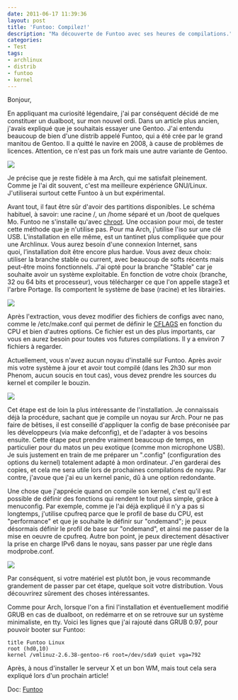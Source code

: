 ```yaml
---
date: 2011-06-17 11:39:36
layout: post
title: 'Funtoo: Compilez!'
description: "Ma découverte de Funtoo avec ses heures de compilations."
categories:
- Test
tags:
- archlinux
- distrib
- funtoo
- kernel
---
```


Bonjour,

En appliquant ma curiosité légendaire, j'ai par conséquent décidé de me constituer un dualboot, sur mon nouvel ordi. Dans un article plus ancien, j'avais expliqué que je souhaitais essayer une Gentoo. J'ai entendu beaucoup de bien d'une distrib appelé Funtoo, qui a été crée par le grand manitou de Gentoo. Il a quitté le navire en 2008, à cause de problèmes de licences. Attention, ce n'est pas un fork mais une autre variante de Gentoo.

<!-- more -->

<img class="imgcenter" src="http://linuxien.legtux.org/uploads/images/2011/06/gentoologo.png">

Je précise que je reste fidèle à ma Arch, qui me satisfait pleinement. Comme je l'ai dit souvent, c'est ma meilleure expérience GNU/Linux. J'utiliserai surtout cette Funtoo à un but expérimental.

Avant tout, il faut être sûr d'avoir des partitions disponibles. Le schéma habituel, à savoir: une racine /, un /home séparé et un /boot de quelques Mo. Funtoo ne s'installe qu'avec [chroot](http://lea-linux.org/documentations/index.php/Admin-admin_env-chroot). Une occasion pour moi, de tester cette méthode que je n'utilise pas. Pour ma Arch, j'utilise l'iso sur une clé USB. L'installation en elle même, est un tantinet plus compliquée que pour une Archlinux. Vous aurez besoin d'une connexion Internet, sans quoi, l’installation doit être encore plus hardue. Vous avez deux choix: utiliser la branche stable ou current, avec beaucoup de softs récents mais peut-être moins fonctionnels. J'ai opté pour la branche "Stable" car je souhaite avoir un système exploitable. En fonction de votre choix (branche, 32 ou 64 bits et processeur), vous télécharger ce que l'on appelle stage3 et l'arbre Portage. Ils comportent le système de base (racine) et les librairies.

<img class="imgcenter" src="http://linuxien.legtux.org/uploads/images/2011/06/funtoo.jpg">

Après l'extraction, vous devez modifier des fichiers de configs avec nano, comme le /etc/make.conf qui permet de définir le [CFLAGS](http://fr.wikipedia.org/wiki/CFLAGS) en fonction du CPU et bien d'autres options. Ce fichier est un des plus importants, car vous en aurez besoin pour toutes vos futures compilations. Il y a environ 7 fichiers à regarder.

Actuellement, vous n'avez aucun noyau d'installé sur Funtoo. Après avoir mis votre système à jour et avoir tout compilé (dans les 2h30 sur mon Phenom, aucun soucis en tout cas), vous devez prendre les sources du kernel et compiler le bouzin.

<img class="imgcenter" src="http://linuxien.legtux.org/uploads/images/2011/06/tux.jpg">

Cet étape est de loin la plus intéressante de l'installation. Je connaissais déjà la procédure, sachant que je compile un noyau sur Arch. Pour ne pas faire de bêtises, il est conseillé d'appliquer la config de base préconisée par les développeurs (via make defconfig), et de l'adapter à vos besoins ensuite. Cette étape peut prendre vraiment beaucoup de temps, en particulier pour du matos un peu exotique (comme mon microphone USB). Je suis justement en train de me préparer un ".config" (configuration des options du kernel) totalement adapté à mon ordinateur. J'en garderai des copies, et cela me sera utile lors de prochaines compilations de noyau. Par contre, j'avoue que j'ai eu un kernel panic, dû à une option redondante.

Une chose que j'apprécie quand on compile son kernel, c'est qu'il est possible de définir des fonctions qui rendent le tout plus simple, grâce à menuconfig. Par exemple, comme je l'ai déjà expliqué il n'y a pas si longtemps, j'utilise cpufreq parce que le profil de base du CPU, est "performance" et que je souhaite le définir sur "ondemand"; je peux désormais définir le profil de base sur "ondemand", et ainsi me passer de la mise en oeuvre de cpufreq. Autre bon point, je peux directement désactiver la prise en charge IPv6 dans le noyau, sans passer par une règle dans modprobe.conf.

<img class="imgcenter" src="http://linuxien.legtux.org/uploads/images/2011/06/gcc.png">

Par conséquent, si votre matériel est plutôt bon, je vous recommande grandement de passer par cet étape, quelque soit votre distribution. Vous découvrirez sûrement des choses intéressantes.

Comme pour Arch, lorsque l'on a fini l'installation et éventuellement modifié GRUB en cas de dualboot, on redémarre et on se retrouve sur un système minimaliste, en tty. Voici les lignes que j'ai rajouté dans GRUB 0.97, pour pouvoir booter sur Funtoo:

	title Funtoo Linux
	root (hd0,10)
	kernel /vmlinuz-2.6.38-gentoo-r6 root=/dev/sda9 quiet vga=792

Après, à nous d'installer le serveur X et un bon WM, mais tout cela sera expliqué lors d'un prochain article!

Doc: [Funtoo](http://www.funtoo.org/wiki/Welcome)
